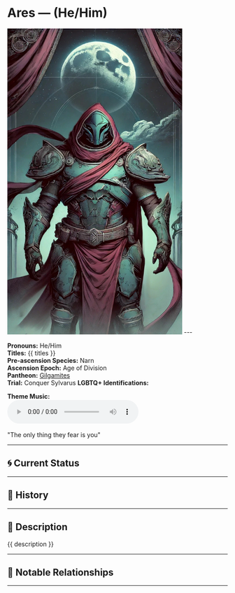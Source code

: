 # Ares — (He/Him)

<!-- Optional -->
<img src="Ares.jpg" alt="Ares" width="400" />
---

**Pronouns:** He/Him  
**Titles:** {{ titles }}  
**Pre-ascension Species:** Narn  
**Ascension Epoch:** Age of Division  
**Pantheon:** [Gilgamites](../../pantheons/Gilgamites)  
**Trial:** Conquer Sylvarus
**LGBTQ+ Identifications:**   


**Theme Music:**  
<audio controls>
  <source src="Ares | The only thing they fear is you.mp4" type="audio/mpeg">
  Your browser does not support the audio element.
</audio>

"The only thing they fear is you"

---

## 🌀 Current Status


---

## 📜 History


---

## 🧠 Description
{{ description }}

---

## 🧩 Notable Relationships

---
